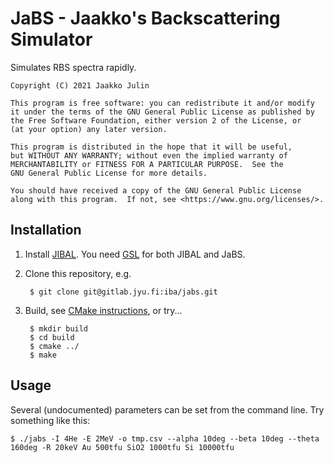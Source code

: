 # JaBS - Jaakko's Backscattering Simulator

Simulates RBS spectra rapidly.
    
    Copyright (C) 2021 Jaakko Julin
    
    This program is free software: you can redistribute it and/or modify
    it under the terms of the GNU General Public License as published by
    the Free Software Foundation, either version 2 of the License, or
    (at your option) any later version.

    This program is distributed in the hope that it will be useful,
    but WITHOUT ANY WARRANTY; without even the implied warranty of
    MERCHANTABILITY or FITNESS FOR A PARTICULAR PURPOSE.  See the
    GNU General Public License for more details.

    You should have received a copy of the GNU General Public License
    along with this program.  If not, see <https://www.gnu.org/licenses/>.

## Installation

1. Install [JIBAL](https://github.com/JYU-IBA/jibal). You need [GSL](https://www.gnu.org/software/gsl/) for both JIBAL and JaBS.
2. Clone this repository, e.g.

        $ git clone git@gitlab.jyu.fi:iba/jabs.git

3. Build, see [CMake instructions](https://cmake.org/runningcmake/), or try...

        $ mkdir build
        $ cd build
        $ cmake ../
        $ make
       
## Usage

Several (undocumented) parameters can be set from the command line. Try something like this:

~~~~
$ ./jabs -I 4He -E 2MeV -o tmp.csv --alpha 10deg --beta 10deg --theta 160deg -R 20keV Au 500tfu SiO2 1000tfu Si 10000tfu
~~~~

